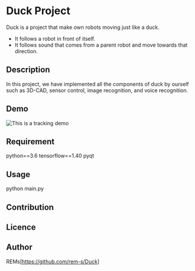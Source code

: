 # Duck Project

Duck is a project that make own robots moving just like a duck.
  - It follows a robot in front of itself.
  - It follows sound that comes from a parent robot and move towards that direction.

## Description

In this project, we have implemented all the components of duck by ourself such as 3D-CAD, sensor control, image recognition, and voice recognition.

## Demo

![This is a tracking demo](https://user-images.githubusercontent.com/47913469/92476878-9ae51f80-f21a-11ea-8046-ca05b53445c4.gif)

## Requirement

python==3.6
tensorflow==1.40
pyqt

## Usage

python main.py

## Contribution

## Licence

## Author

REMs[https://github.com/rem-s/Duck]

